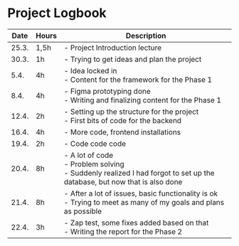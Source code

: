 # Project Logbook

| Date | Hours | Description |
| --- | --- |--- |
| 25.3. | 1,5h |- Project Introduction lecture|
| 30.3. | 1h |- Trying to get ideas and plan the project |
| 5.4. | 4h |- Idea locked in </br> - Content for the framework for the Phase 1 |
| 8.4. | 4h |- Figma prototyping done</br>- Writing and finalizing content for the Phase 1 |
| 12.4. | 2h |- Setting up the structure for the project</br>- First bits of code for the backend |
| 16.4. | 4h |- More code, frontend installations</br> |
| 19.4. | 2h |- Code code code |
|20.4. | 8h |- A lot of code</br>- Problem solving </br>- Suddenly realized I had forgot to set up the database, but now that is also done |
| 21.4. | 8h |- After a lot of issues, basic functionality is ok</br>- Trying to meet as many of my goals and plans as possible |
| 22.4. | 3h |- Zap test, some fixes added based on that </br>- Writing the report for the Phase 2 |

